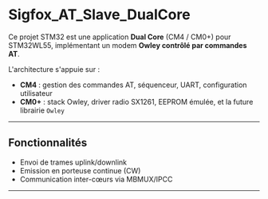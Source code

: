 # Sigfox_AT_Slave_DualCore

Ce projet STM32 est une application **Dual Core** (CM4 / CM0+) pour STM32WL55, implémentant un modem **Owley  contrôlé par commandes AT**.

L'architecture s'appuie sur :
- **CM4** : gestion des commandes AT, séquenceur, UART, configuration utilisateur
- **CM0+** : stack Owley, driver radio SX1261, EEPROM émulée, et la future librairie `Owley`

---

## Fonctionnalités

- Envoi de trames uplink/downlink
- Emission en porteuse continue (CW)
- Communication inter-cœurs via MBMUX/IPCC

---
